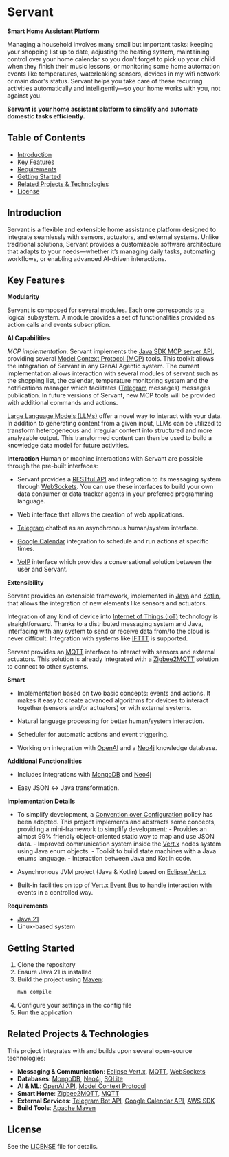 # **Servant**

**Smart Home Assistant Platform**

Managing a household involves many small but important tasks: keeping your shopping list up to date, adjusting the heating system, maintaining control over your home calendar so you don't forget to pick up your child when they finish their music lessons, or monitoring some home automation events like temperatures, waterleaking sensors, devices in my wifi network or main door's status. Servant helps you take care of these recurring activities automatically and intelligently—so your home works with you, not against you.

**Servant is your home assistant platform to simplify and automate domestic tasks efficiently.**

## **Table of Contents**

- [Introduction](#introduction)
- [Key Features](#key-features)
- [Requirements](#requirements)
- [Getting Started](#getting-started)
- [Related Projects & Technologies](#related-projects--technologies)
- [License](#license)

     
## **Introduction**

Servant is a flexible and extensible home assistance platform designed to integrate seamlessly with sensors, actuators, and external systems. Unlike traditional solutions, Servant provides a customizable software architecture that adapts to your needs—whether it’s managing daily tasks, automating workflows, or enabling advanced AI-driven interactions.

## **Key Features**

**Modularity**

Servant is composed for several modules. Each one corresponds to a logical subsystem. A module provides a set of functionalities provided as action calls and events subscription.

**AI Capabilities**

*MCP implementation*. Servant implements the [Java SDK MCP server API](https://github.com/modelcontextprotocol/java-sdk), providing several [Model Context Protocol (MCP)](https://modelcontextprotocol.io/) tools. This toolkit allows the integration of Servant in any GenAI Agentic system. The current implementation allows interaction with several modules of servant such as the shopping list, the calendar, temperature monitoring system and the notifications manager which facilitates ([Telegram](https://core.telegram.org/bots/api) messages) messages publication. In future versions of Servant, new MCP tools will be provided with additional commands and actions.  

[Large Language Models (LLMs)](https://en.wikipedia.org/wiki/Large_language_model) offer a novel way to interact with your data. In addition to generating content from a given input, LLMs can be utilized to transform heterogeneous and irregular content into structured and more analyzable output.
This transformed content can then be used to build a knowledge data model for future activities.  

**Interaction**
Human or machine interactions with Servant are possible through the pre-built interfaces:

* Servant provides a [RESTful API](https://en.wikipedia.org/wiki/Representational_state_transfer) and integration to its messaging system through [WebSockets](https://en.wikipedia.org/wiki/WebSocket). You can use these interfaces to build your own data consumer or data tracker agents in your preferred programming language.

* Web interface that allows the creation of web applications.

* [Telegram](https://telegram.org/) chatbot as an asynchronous human/system interface. 

* [Google Calendar](https://calendar.google.com/) integration to schedule and run actions at specific times.
  
* [VoIP](https://github.com/ucpdh23/ServantPhone) interface which provides a conversational solution between the user and Servant.


**Extensibility**

Servant provides an extensible framework, implemented in [Java](https://www.oracle.com/java/) and [Kotlin](https://kotlinlang.org/), that allows the integration of new elements like sensors and actuators.

Integration of any kind of device into [Internet of Things (IoT)](https://en.wikipedia.org/wiki/Internet_of_things) technology is straightforward. Thanks to a distributed messaging system and Java, interfacing with any system to send or receive data from/to the cloud is never difficult. Integration with systems like [IFTTT](https://ifttt.com/) is supported.

Servant provides an [MQTT](https://mqtt.org/) interface to interact with sensors and external actuators. This solution is already integrated with a [Zigbee2MQTT](https://www.zigbee2mqtt.io/) solution to connect to other systems.  


**Smart**
* Implementation based on two basic concepts: events and actions. It makes it easy to create advanced algorithms for devices to interact together (sensors and/or actuators) or with external systems.

* Natural language processing for better human/system interaction.

* Scheduler for automatic actions and event triggering.

* Working on integration with [OpenAI](https://openai.com/) and a [Neo4j](https://neo4j.com/) knowledge database.

**Additional Functionalities**

* Includes integrations with [MongoDB](https://www.mongodb.com/) and [Neo4j](https://neo4j.com/)

* Easy JSON ↔ Java transformation.


**Implementation Details**

* To simplify development, a [Convention over Configuration](https://en.wikipedia.org/wiki/Convention_over_configuration) policy has been adopted. This project implements and abstracts some concepts, providing a mini-framework to simplify development:
       - Provides an almost 99% friendly object-oriented static way to map and use JSON data.
       - Improved communication system inside the [Vert.x](https://vertx.io/) nodes system using Java enum objects.
       - Toolkit to build state machines with a Java enums language.
       - Interaction between Java and Kotlin code.

* Asynchronous JVM project (Java & Kotlin) based on [Eclipse Vert.x](https://vertx.io/)

* Built-in facilities on top of [Vert.x Event Bus](https://vertx.io/docs/vertx-core/java/#event_bus) to handle interaction with events in a controlled way. 

**Requirements**

* [Java 21](https://openjdk.org/projects/jdk/21/)
* Linux-based system

## **Getting Started**

1. Clone the repository
2. Ensure Java 21 is installed
3. Build the project using [Maven](https://maven.apache.org/):
   ```bash
   mvn compile
   ```
4. Configure your settings in the config file
5. Run the application

## **Related Projects & Technologies**

This project integrates with and builds upon several open-source technologies:

* **Messaging & Communication**: [Eclipse Vert.x](https://vertx.io/), [MQTT](https://mqtt.org/), [WebSockets](https://en.wikipedia.org/wiki/WebSocket)
* **Databases**: [MongoDB](https://www.mongodb.com/), [Neo4j](https://neo4j.com/), [SQLite](https://www.sqlite.org/)
* **AI & ML**: [OpenAI API](https://openai.com/), [Model Context Protocol](https://modelcontextprotocol.io/)
* **Smart Home**: [Zigbee2MQTT](https://www.zigbee2mqtt.io/), [MQTT](https://mqtt.org/)
* **External Services**: [Telegram Bot API](https://core.telegram.org/bots/api), [Google Calendar API](https://developers.google.com/calendar), [AWS SDK](https://aws.amazon.com/sdk-for-java/)
* **Build Tools**: [Apache Maven](https://maven.apache.org/)

## **License**

See the [LICENSE](LICENSE) file for details.
